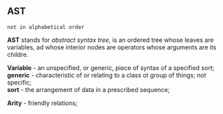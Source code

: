 ## AST

`not in alphabetical order`

**AST** stands for _abstract syntax tree_, is an ordered tree whose leaves are variables, ad whose interior nodes are operators whose arguments are its childre. 

**Variable** - an unspecified, or generic, piece of syntax of a specified sort;\
  **generic** - characteristic of or relating to a class ot group of things; not specific;\
  **sort** - the arrangement of data in a prescribed sequence;   

**Arity** - friendly relations; 
